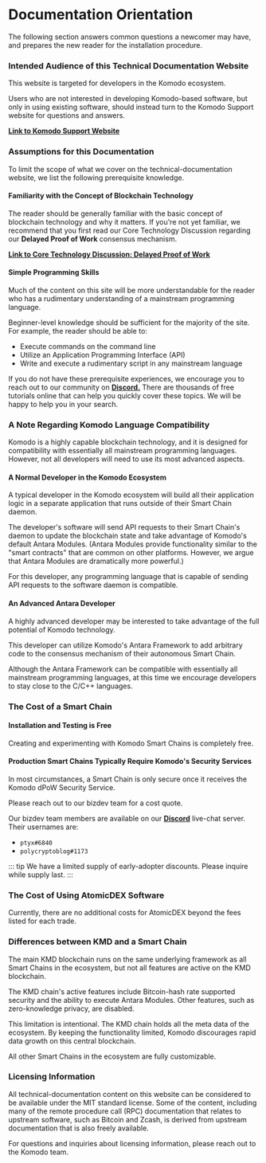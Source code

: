 # Documentation Orientation

The following section answers common questions a newcomer may have, and prepares the new reader for the installation procedure.

### Intended Audience of this Technical Documentation Website

This website is targeted for developers in the Komodo ecosystem.

Users who are not interested in developing Komodo-based software, but only in using existing software, should instead turn to the Komodo Support website for questions and answers.

[<b>Link to Komodo Support Website</b>](https://support.komodoplatform.com)

### Assumptions for this Documentation

To limit the scope of what we cover on the technical-documentation website, we list the following prerequisite knowledge. 

#### Familiarity with the Concept of Blockchain Technology

The reader should be generally familiar with the basic concept of blockchain technology and why it matters. If you're not yet familiar, we recommend that you first read our Core Technology Discussion regarding our <b>Delayed Proof of Work</b> consensus mechanism.

[<b>Link to Core Technology Discussion: Delayed Proof of Work</b>](../../../basic-docs/start-here/core-technology-discussions/delayed-proof-of-work.html)

#### Simple Programming Skills

Much of the content on this site will be more understandable for the reader who has a rudimentary understanding of a mainstream programming language. 

Beginner-level knowledge should be sufficient for the majority of the site. For example, the reader should be able to:

- Execute commands on the command line
- Utilize an Application Programming Interface (API)
- Write and execute a rudimentary script in any mainstream language

If you do not have these prerequisite experiences, we encourage you to reach out to our community on [<b>Discord.</b>](https://komodoplatform.com/discord) There are thousands of free tutorials online that can help you quickly cover these topics. We will be happy to help you in your search.

### A Note Regarding Komodo Language Compatibility 

Komodo is a highly capable blockchain technology, and it is designed for compatibility with essentially all mainstream programming languages. However, not all developers will need to use its most advanced aspects.

#### A Normal Developer in the Komodo Ecosystem

A typical developer in the Komodo ecosystem will build all their application logic in a separate application that runs outside of their Smart Chain daemon. 

The developer's software will send API requests to their Smart Chain's daemon to update the blockchain state and take advantage of Komodo's default Antara Modules. (Antara Modules provide functionality similar to the "smart contracts" that are common on other platforms. However, we argue that Antara Modules are dramatically more powerful.) 

For this developer, any programming language that is capable of sending API requests to the software daemon is compatible.

#### An Advanced Antara Developer

A highly advanced developer may be interested to take advantage of the full potential of Komodo technology. 

This developer can utilize Komodo's Antara Framework to add arbitrary code to the consensus mechanism of their autonomous Smart Chain.

Although the Antara Framework can be compatible with essentially all mainstream programming languages, at this time we encourage developers to stay close to the C/C++ languages. 

### The Cost of a Smart Chain

#### Installation and Testing is Free

Creating and experimenting with Komodo Smart Chains is completely free.

#### Production Smart Chains Typically Require Komodo's Security Services

In most circumstances, a Smart Chain is only secure once it receives the Komodo dPoW Security Service.

Please reach out to our bizdev team for a cost quote.

Our bizdev team members are available on our [<b>Discord</b>](https://komodoplatform.com/discord) live-chat server. Their usernames are:

- `ptyx#6840`
- `polycryptoblog#1173`

::: tip
We have a limited supply of early-adopter discounts. Please inquire while supply last.
:::

### The Cost of Using AtomicDEX Software

Currently, there are no additional costs for AtomicDEX beyond the fees listed for each trade. 

### Differences between KMD and a Smart Chain

The main KMD blockchain runs on the same underlying framework as all Smart Chains in the ecosystem, but not all features are active on the KMD blockchain.

The KMD chain's active features include Bitcoin-hash rate supported security and the ability to execute Antara Modules. Other features, such as zero-knowledge privacy, are disabled.

This limitation is intentional. The KMD chain holds all the meta data of the ecosystem. By keeping the functionality limited, Komodo discourages rapid data growth on this central blockchain.

All other Smart Chains in the ecosystem are fully customizable. 

### Licensing Information

All technical-documentation content on this website can be considered to be available under the MIT standard license. Some of the content, including many of the remote procedure call (RPC) documentation that relates to upstream software, such as Bitcoin and Zcash, is derived from upstream documentation that is also freely available. 

For questions and inquiries about licensing information, please reach out to the Komodo team.
